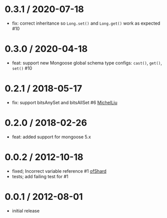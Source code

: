 0.3.1 / 2020-07-18
==================
 * fix: correct inheritance so `Long.set()` and `Long.get()` work as expected #10

0.3.0 / 2020-04-18
==================
  * feat: support new Mongoose global schema type configs: `cast()`, `get()`, `set()` #10

0.2.1 / 2018-05-17
==================
  * fix: support bitsAnySet and bitsAllSet #6 [MichelLiu](https://github.com/MichelLiu)

0.2.0 / 2018-02-26
==================
  * feat: added support for mongoose 5.x

0.0.2 / 2012-10-18
==================

  * fixed; Incorrect variable reference #1 [ofShard](https://github.com/ofShard)
  * tests; add failing test for #1

0.0.1 / 2012-08-01
====================

  * initial release
